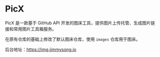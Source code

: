 # PicX

PicX 是一款基于 GitHub API 开发的图床工具，提供图片上传托管、生成图片链接和常用图片工具箱服务。

在原有仓库的基础上修改了默认图床仓库，使用 `images` 仓库用于图床。

后台地址：https://img.jimmysong.io